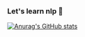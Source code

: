 ### Let's learn nlp 👋


<!-- GitHub 统计卡片
   链接：https://github.com/anuraghazra/github-readme-stats/blob/master/docs/readme_cn.md
-->
[![Anurag's GitHub stats](https://github-readme-stats.vercel.app/api?username=fengxi177&theme=buefy)](https://github.com/fengxi177)



<!--
**fengxi177/fengxi177** is a ✨ _special_ ✨ repository because its `README.md` (this file) appears on your GitHub profile.

Here are some ideas to get you started:

- 🔭 I’m currently working on ...
- 🌱 I’m currently learning ...
- 👯 I’m looking to collaborate on ...
- 🤔 I’m looking for help with ...
- 💬 Ask me about ...
- 📫 How to reach me: ...
- 😄 Pronouns: ...
- ⚡ Fun fact: ...
-->
